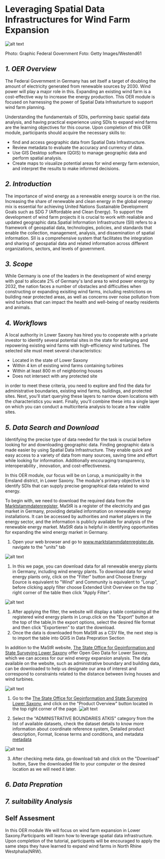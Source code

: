 # Leveraging Spatial Data Infrastructures for Wind Farm Expansion 

![alt text](https://www.bundesregierung.de/resource/image/2060958/16x9/990/557/802c8758c9ed57e5a4558d93089f82c2/vT/2022-06-15-grafik-wind-an-land-neu-en.png)

Photo: Graphic Federal Government Foto: Getty Images/Westend61

## *1. OER Overview*
The Federal Government in Germany has set itself a target of doubling the amount of electricity generated from renewable sources by 2030. Wind power will play a major role in this. Expanding an existing wind farm is a cost-effective way to increase the energy production. This OER module is focused on harnessing the power of Spatial Data Infrasturture to support wind farm planning.



Understanding the fundamentals of SDIs, performing basic spatial data analysis, and having practical experience using SDIs to expand wind farms are the learning objectives for this course.
Upon completion of this OER module, participants should acquire the necessary skills to:
- find and access geographic data from Spatial Data Infrastructure.
- Review metadata to evaluate the accuracy and currency of data.
- Use GIS Desktop software (QGIS) to manage geographic data and perform spatial analysis.  
- Create maps to visualize potential areas for wind energy farm extension, and interpret the results to make informed decisions.




## *2. Introduction*
The importance of wind energy as a renewable energy source is on the rise. Increasing the share of renewable and clean energy in the global energy mix is essential for achieving United Nations Sustainable Development Goals such as SDG 7 (Affordable and Clean Energy).
To support the development of wind farm projects it is crucial to work with realiable and updated geographic data.Spatial Information Infrastructure (SII) refers to a framework of geospatial data, technologies, policies, and standards that enable the collection, management, analysis, and dissemination of spatial information. SII is a comprehensive system that facilitates the integration and sharing of geospatial data and related information across different organizations, sectors, and levels of government.

## *3. Scope*

While Germany is one of the leaders in the development of wind energy with goal to allocate 2% of Germany's land area to wind power energy by 2032, the nation faces a number of obstacles and difficulties when constructing or expanding exisiting wind farms, including restrictions on building near protected areas, as well as concerns over noise pollution from wind turbines that can impact the health and well-being of nearby residents and animals.


## *4. Workflows*
A local authority in Lower Saxony has hired you to cooperate with a private investor to identify several potential sites in the state for enlarging and repowering existing wind farms with high-efficiency wind turbines. The selected site must meet several characteristics:

-	Located in the state of Lower Saxony
-	Within 4 km of existing wind farms containing turbines 
-	Within at least 800 m of neighboring houses
-   Does not intersect with any protected site
  
in order to meet these criteria, you need to explore and find the data for administrative boundaries, existing wind farms, buildings, and protected sites. Next, you'll start querying these layers to narrow down locations with the characteristics you want. Finally, you'll combine these into a single layer on which you can conduct a multicriteria analysis to locate a few viable sites.



## *5. Data Search and Download*

Identifying the precise type of data needed for the task is crucial before looking for and downloading geographic data. Finding geographic data is made easier by using Spatial Data Infrastructure. They enable quick and easy access to a variety of data from many sources, saving time and effort while looking for information. Additionally encouraging transparency, interoperability , innovation, and cost-effectiveness.

In this OER module, our focus will be on Lorup, a municipality in the Emsland district, in Lower Saxony. The module's primary objective is to identify SDIs that can supply precise geographical data related to wind energy.

To begin with, we need to download the required data from the [Marktstammdatenregister](www.marktstammdatenregister.de), MaStR is a register of the electricity and gas market in Germany, providing detailed information on renewable energy installations. It can be accessed by authorities and market players in the energy sector, and the information is publicly available for analysis of the renewable energy market. MaStR data is helpful in identifying opportunities for expanding the wind energy market in Germany.
1. Open your web browser and go to www.marktstammdatenregister.de, navigate to the "units" tab



![alt text](https://github.com/oer4sdi/OER-WindFarmExtension/blob/main/img/MaStR_landingpage.png)



1. In this we page, you can download data for all renewable energy plants in Germany, including wind energy plants. To download data for wind energy plants only, click on the "Filter" button and Choose Energy Eource is equivalent to "Wind" and Community is equivalent to "Lorup", before clicking apply filter choose Extended Unit Overview on the top right corner of the table then click "Apply Filter".

![alt text](https://github.com/oer4sdi/OER-WindFarmExtension/blob/main/img/MaStR_filters_export.png)

1. After applying the filter, the website will display a table containing all the registered wind energy plants in Lorup.click on the "Export" button at the top of the table,In the export options, select the desired file format and then click "Exportieren" to start the download.
2. Once the data is downloaded from MaStR as a CSV file, the next step is to import the table into QGIS in Data Prepration Section








In addition to the MaStR website, [The State Office for Geoinformation and State Surveying Lower Saxony](https://opengeodata.lgln.niedersachsen.de/) offer Open Geo Data for Lower Saxony, which we can access for our wind energy expansion analysis. The data available on the website, such as administrative boundary and building data, can be downloaded to help us designate our area of interest and correspond to constraints related to the distance between living houses and wind turbines. 

![alt text](https://github.com/oer4sdi/OER-WindFarmExtension/blob/main/img/LGLN.PNG)


1. Go to the [The State Office for Geoinformation and State Surveying Lower Saxony](https://opengeodata.lgln.niedersachsen.de/), and click on the "Product Overview" button located in the top right corner of the page.
![alt text](https://github.com/oer4sdi/OER-WindFarmExtension/blob/main/img/LGLN_data.PNG)
 
1. Select the "ADMINISTRATIVE BOUNDARIES ATKIS" category from the list of available datasets, check the dataset details to know more information about coordinate reference system, Detailed product description, Format, license terms and conditions, and metadata [metadata](https://geoportal.geodaten.niedersachsen.de/harvest/srv/api/records/5c115053-be97-4072-9957-818673219aa5/formatters/xml)
   
![alt text](https://github.com/oer4sdi/OER-WindFarmExtension/blob/main/img/LGLN_ATKIS.PNG)
 
3. After checking meta data, go download tab and click on the "Download" button, Save the downloaded file to your computer or the desired location as we will need it later.




## *6. Data Prepration*


## *7. suitability Analysis*



##  Self Assesment
In this OER module We will focus on wind farm expansion in Lower Saxony.Participants will learn how to leverage spatial data infrastructure. Upon completion of the tutorial, participants will be encouraged to apply the same steps they have learned to expand wind farms in North Rhine Westphalia(NRW).

